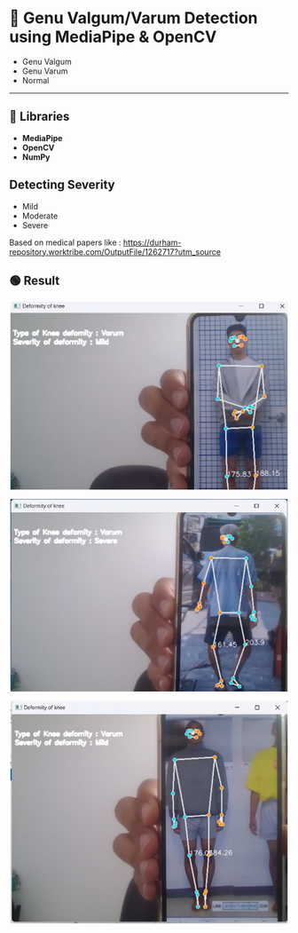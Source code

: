 # 🦵 Genu Valgum/Varum Detection using MediaPipe & OpenCV

- Genu Valgum 
- Genu Varum 
- Normal 

---

## 📌 Libraries


 - **MediaPipe** 
 - **OpenCV** 
 - **NumPy** 



## Detecting Severity

- Mild
- Moderate
- Severe 

Based on medical papers like : https://durham-repository.worktribe.com/OutputFile/1262717?utm_source

## 🟢 Result

<p align="center">
  <img src="images/photo_2025-07-14_13-20-45.jpg" alt="Result 1" width="500"/>
</p>

<p align="center">
  <img src="images/photo_2025-07-14_13-20-48.jpg" alt="Result 2" width="500"/>
</p>

<p align="center">
  <img src="images/photo_2025-07-14_13-20-50.jpg" alt="Result 3" width="500"/>
</p>
